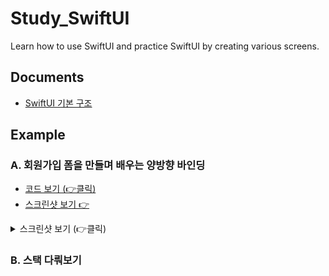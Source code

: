 # Study_SwiftUI
Learn how to use SwiftUI and practice SwiftUI by creating various screens.

## Documents
* [SwiftUI 기본 구조](./doc/Basic_Structure_Of_SwiftUI.md)

## Example
### A. 회원가입 폼을 만들며 배우는 양방향 바인딩
* [코드 보기 (👉클릭)](./example/SignUp)
* [스크린샷 보기 👉](./example/SignUp/screen.png)
<details>
<summary>스크린샷 보기 (👉클릭)</summary>
<div markdown="1">
<img src="./example/SignUp/screen.png" width=400 />
</div>
</details>

### B. 스택 다뤄보기